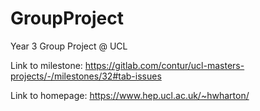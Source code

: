 # GroupProject
Year 3 Group Project @ UCL


Link to milestone: https://gitlab.com/contur/ucl-masters-projects/-/milestones/32#tab-issues

Link to homepage: https://www.hep.ucl.ac.uk/~hwharton/
